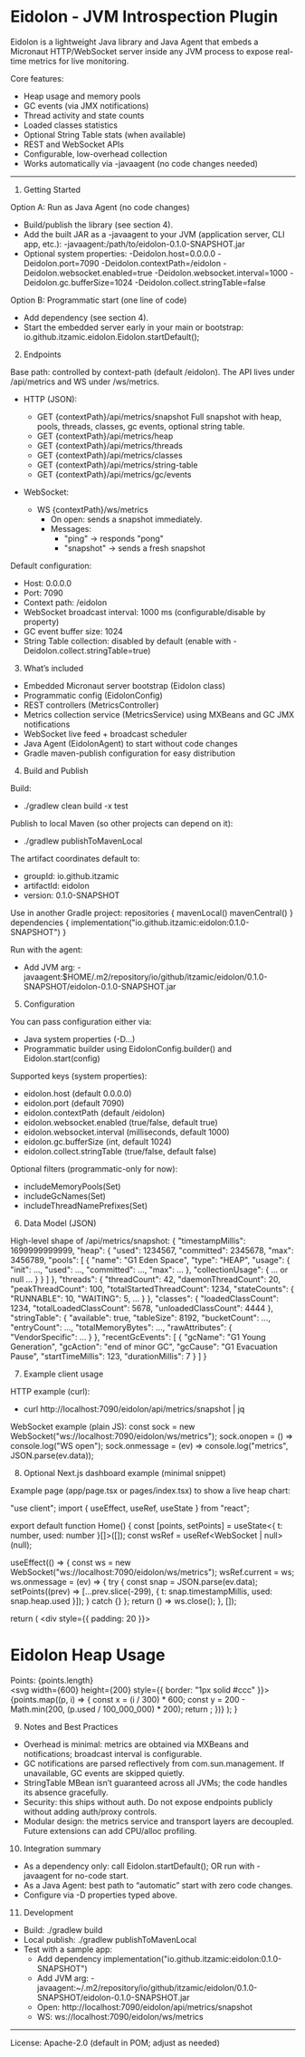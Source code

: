 # Eidolon - JVM Introspection Plugin

Eidolon is a lightweight Java library and Java Agent that embeds a Micronaut HTTP/WebSocket server inside any JVM process to expose real-time metrics for live monitoring.

Core features:
- Heap usage and memory pools
- GC events (via JMX notifications)
- Thread activity and state counts
- Loaded classes statistics
- Optional String Table stats (when available)
- REST and WebSocket APIs
- Configurable, low-overhead collection
- Works automatically via -javaagent (no code changes needed)

--------------------------------------------------------------------------------

1) Getting Started

Option A: Run as Java Agent (no code changes)
- Build/publish the library (see section 4).
- Add the built JAR as a -javaagent to your JVM (application server, CLI app, etc.):
  -javaagent:/path/to/eidolon-0.1.0-SNAPSHOT.jar
- Optional system properties:
  -Deidolon.host=0.0.0.0
  -Deidolon.port=7090
  -Deidolon.contextPath=/eidolon
  -Deidolon.websocket.enabled=true
  -Deidolon.websocket.interval=1000
  -Deidolon.gc.bufferSize=1024
  -Deidolon.collect.stringTable=false

Option B: Programmatic start (one line of code)
- Add dependency (see section 4).
- Start the embedded server early in your main or bootstrap:
  io.github.itzamic.eidolon.Eidolon.startDefault();

2) Endpoints

Base path: controlled by context-path (default /eidolon). The API lives under /api/metrics and WS under /ws/metrics.

- HTTP (JSON):
  - GET {contextPath}/api/metrics/snapshot
    Full snapshot with heap, pools, threads, classes, gc events, optional string table.
  - GET {contextPath}/api/metrics/heap
  - GET {contextPath}/api/metrics/threads
  - GET {contextPath}/api/metrics/classes
  - GET {contextPath}/api/metrics/string-table
  - GET {contextPath}/api/metrics/gc/events

- WebSocket:
  - WS {contextPath}/ws/metrics
    - On open: sends a snapshot immediately.
    - Messages:
      - "ping" -> responds "pong"
      - "snapshot" -> sends a fresh snapshot

Default configuration:
- Host: 0.0.0.0
- Port: 7090
- Context path: /eidolon
- WebSocket broadcast interval: 1000 ms (configurable/disable by property)
- GC event buffer size: 1024
- String Table collection: disabled by default (enable with -Deidolon.collect.stringTable=true)

3) What’s included

- Embedded Micronaut server bootstrap (Eidolon class)
- Programmatic config (EidolonConfig)
- REST controllers (MetricsController)
- Metrics collection service (MetricsService) using MXBeans and GC JMX notifications
- WebSocket live feed + broadcast scheduler
- Java Agent (EidolonAgent) to start without code changes
- Gradle maven-publish configuration for easy distribution

4) Build and Publish

Build:
- ./gradlew clean build -x test

Publish to local Maven (so other projects can depend on it):
- ./gradlew publishToMavenLocal

The artifact coordinates default to:
- groupId: io.github.itzamic
- artifactId: eidolon
- version: 0.1.0-SNAPSHOT

Use in another Gradle project:
repositories {
  mavenLocal()
  mavenCentral()
}
dependencies {
  implementation("io.github.itzamic:eidolon:0.1.0-SNAPSHOT")
}

Run with the agent:
- Add JVM arg:
  -javaagent:$HOME/.m2/repository/io/github/itzamic/eidolon/0.1.0-SNAPSHOT/eidolon-0.1.0-SNAPSHOT.jar

5) Configuration

You can pass configuration either via:
- Java system properties (-D...)
- Programmatic builder using EidolonConfig.builder() and Eidolon.start(config)

Supported keys (system properties):
- eidolon.host (default 0.0.0.0)
- eidolon.port (default 7090)
- eidolon.contextPath (default /eidolon)
- eidolon.websocket.enabled (true/false, default true)
- eidolon.websocket.interval (milliseconds, default 1000)
- eidolon.gc.bufferSize (int, default 1024)
- eidolon.collect.stringTable (true/false, default false)

Optional filters (programmatic-only for now):
- includeMemoryPools(Set<String>)
- includeGcNames(Set<String>)
- includeThreadNamePrefixes(Set<String>)

6) Data Model (JSON)

High-level shape of /api/metrics/snapshot:
{
  "timestampMillis": 1699999999999,
  "heap": {
    "used": 1234567,
    "committed": 2345678,
    "max": 3456789,
    "pools": [
      {
        "name": "G1 Eden Space",
        "type": "HEAP",
        "usage": { "init": ..., "used": ..., "committed": ..., "max": ... },
        "collectionUsage": { ... or null ... }
      }
    ]
  },
  "threads": {
    "threadCount": 42,
    "daemonThreadCount": 20,
    "peakThreadCount": 100,
    "totalStartedThreadCount": 1234,
    "stateCounts": { "RUNNABLE": 10, "WAITING": 5, ... }
  },
  "classes": {
    "loadedClassCount": 1234,
    "totalLoadedClassCount": 5678,
    "unloadedClassCount": 4444
  },
  "stringTable": {
    "available": true,
    "tableSize": 8192,
    "bucketCount": ...,
    "entryCount": ...,
    "totalMemoryBytes": ...,
    "rawAttributes": { "VendorSpecific": ... }
  },
  "recentGcEvents": [
    {
      "gcName": "G1 Young Generation",
      "gcAction": "end of minor GC",
      "gcCause": "G1 Evacuation Pause",
      "startTimeMillis": 123,
      "durationMillis": 7
    }
  ]
}

7) Example client usage

HTTP example (curl):
- curl http://localhost:7090/eidolon/api/metrics/snapshot | jq

WebSocket example (plain JS):
const sock = new WebSocket("ws://localhost:7090/eidolon/ws/metrics");
sock.onopen = () => console.log("WS open");
sock.onmessage = (ev) => console.log("metrics", JSON.parse(ev.data));

8) Optional Next.js dashboard example (minimal snippet)

Example page (app/page.tsx or pages/index.tsx) to show a live heap chart:

"use client";
import { useEffect, useRef, useState } from "react";

export default function Home() {
  const [points, setPoints] = useState<{ t: number, used: number }[]>([]);
  const wsRef = useRef<WebSocket | null>(null);

  useEffect(() => {
    const ws = new WebSocket("ws://localhost:7090/eidolon/ws/metrics");
    wsRef.current = ws;
    ws.onmessage = (ev) => {
      try {
        const snap = JSON.parse(ev.data);
        setPoints((prev) => [...prev.slice(-299), { t: snap.timestampMillis, used: snap.heap.used }]);
      } catch {}
    };
    return () => ws.close();
  }, []);

  return (
    <div style={{ padding: 20 }}>
      <h1>Eidolon Heap Usage</h1>
      <div>Points: {points.length}</div>
      <svg width={600} height={200} style={{ border: "1px solid #ccc" }}>
        {points.map((p, i) => {
          const x = (i / 300) * 600;
          const y = 200 - Math.min(200, (p.used / 100_000_000) * 200);
          return <circle key={i} cx={x} cy={y} r={2} fill="teal" />;
        })}
      </svg>
    </div>
  );
}

9) Notes and Best Practices

- Overhead is minimal: metrics are obtained via MXBeans and notifications; broadcast interval is configurable.
- GC notifications are parsed reflectively from com.sun.management. If unavailable, GC events are skipped quietly.
- StringTable MBean isn’t guaranteed across all JVMs; the code handles its absence gracefully.
- Security: this ships without auth. Do not expose endpoints publicly without adding auth/proxy controls.
- Modular design: the metrics service and transport layers are decoupled. Future extensions can add CPU/alloc profiling.

10) Integration summary

- As a dependency only: call Eidolon.startDefault(); OR run with -javaagent for no-code start.
- As a Java Agent: best path to “automatic” start with zero code changes.
- Configure via -D properties typed above.

11) Development

- Build: ./gradlew build
- Local publish: ./gradlew publishToMavenLocal
- Test with a sample app:
  - Add dependency implementation("io.github.itzamic:eidolon:0.1.0-SNAPSHOT")
  - Add JVM arg: -javaagent:~/.m2/repository/io/github/itzamic/eidolon/0.1.0-SNAPSHOT/eidolon-0.1.0-SNAPSHOT.jar
  - Open: http://localhost:7090/eidolon/api/metrics/snapshot
  - WS: ws://localhost:7090/eidolon/ws/metrics

--------------------------------------------------------------------------------

License: Apache-2.0 (default in POM; adjust as needed)
